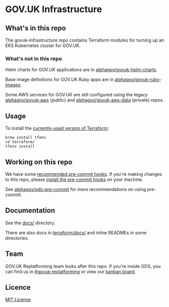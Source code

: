 # GOV.UK Infrastructure

## What's in this repo

The govuk-infrastructure repo contains Terraform modules for turning up an EKS Kubernetes cluster for GOV.UK.

### What's not in this repo

Helm charts for GOV.UK applications are in [alphagov/govuk-helm-charts](https://github.com/alphagov/govuk-helm-charts).

Base image definitions for GOV.UK Ruby apps are in [alphagov/govuk-ruby-images](https://github.com/alphagov/govuk-ruby-images/).

Some AWS services for GOV.UK are still configured using the legacy [alphagov/govuk-aws](https://github.com/alphagov/govuk-aws/) (public) and [alphagov/govuk-aws-data](https://github.com/alphagov/govuk-aws-data/) (private) repos.

## Usage

To install the [currently-used version of Terraform](terraform/.terraform-version):

```shell
brew install tfenv
cd terraform/
tfenv install
```

## Working on this repo

We have some [recommended pre-commit hooks](.pre-commit-config.yaml). If
you're making changes to this repo, please [install the pre-commit
hooks](https://pre-commit.com/#install) on your machine.

See [alphagov/gds-pre-commit](https://github.com/alphagov/gds-pre-commit) for
more recommendations on using pre-commit.

## Documentation

See the [docs/](docs/) directory.

There are also docs in [terraform/docs/](terraform/docs/) and inline READMEs in some directories.

## Team

GOV.UK Replatforming team looks after this repo. If you're inside GDS, you can find us in [#govuk-replatforming](https://gds.slack.com/archives/C013F737737) or view our [kanban board](https://trello.com/b/u4FCzm53/).

## Licence

[MIT License](LICENCE)
